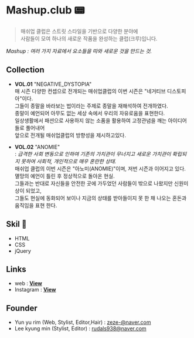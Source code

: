 # Mashup.club 📟
> 매쉬업 클럽은 스트릿 스타일을 기반으로 다양한 분야에 <br/>
사람들이 모여 하나의 새로운 작품을 완성하는 클럽(크루)입니다.

_Mashup : 여러 가지 자료에서 요소들을 따와 새로운 것을 만드는 것._

## Collection
- __VOL.01__
"NEGATIVE_DYSTOPIA"<br/>
매 시즌 다양한 컨셉으로 전개되는 매쉬업클럽의 이번 시즌은 "네거티브 디스토피아"이다. <br/>
그들이 종말을 바라보는 법이라는 주제로 종말을 재해석하여 전개하였다. <br/>
종말이 예언되어 아무도 없는 세상 속에서 우리의 자유로움을 표현한다. <br/>
일상생활에서 패션으로 사용하지 않는 소품을 활용하여 고정관념을 깨는 아이디어들로 풀어내어  <br/>
앞으로 전개될 매쉬업클럽의 방향성을 제시하고있다.

- __VOL.02__
"ANOMIE" <br/>
: _급격한 사회 변동으로 인하여 기존의 가치관이 무너지고 새로운 가치관이 확립되지 못하여 사회적, 개인적으로 매우 혼란한 상태._<br/>
매쉬업 클럽의 이번 시즌은 "아노미(ANOMIE)"이며, 저번 시즌과 이어지고 있다. <br/>
멸망의 예언이 틀린 후 정상적으로 돌아온 현실.<br/>
그들과는 반대로 자신들을 안전한 곳에 가두었던 사람들이 밖으로 나왔지만 신원미상이 되었고,<br/>
그들도 현실에 동화되어 보이나 지금의 상태를 받아들이지 못 한 채 나오는 혼돈과 움직임을 표현 한다.<br/>

## Skil 📃
- HTML
- CSS
- jQuery

## Links
-  web : [__View__](https://yunyurib.github.io/mashup.club/) 
- Instagram : [__View__](https://www.instagram.com/_mashupclub_/) 

## Founder
- Yun yu rim (Web, Stylist, Editor,Hair) : zeze-@naver.com
- Lee kyung min (Stylist, Editor) : rudals938@naver.com
